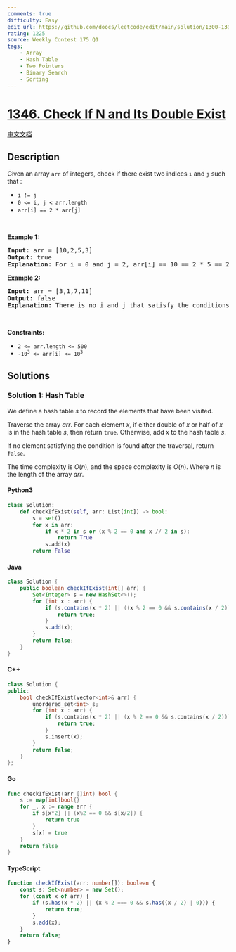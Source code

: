 ```yaml
---
comments: true
difficulty: Easy
edit_url: https://github.com/doocs/leetcode/edit/main/solution/1300-1399/1346.Check%20If%20N%20and%20Its%20Double%20Exist/README_EN.md
rating: 1225
source: Weekly Contest 175 Q1
tags:
    - Array
    - Hash Table
    - Two Pointers
    - Binary Search
    - Sorting
---
```


<!-- problem:start -->

# [1346. Check If N and Its Double Exist](https://leetcode.com/problems/check-if-n-and-its-double-exist)

[中文文档](/solution/1300-1399/1346.Check%20If%20N%20and%20Its%20Double%20Exist/README.md)

## Description

<!-- description:start -->

<p>Given an array <code>arr</code> of integers, check if there exist two indices <code>i</code> and <code>j</code> such that :</p>

<ul>
	<li><code>i != j</code></li>
	<li><code>0 &lt;= i, j &lt; arr.length</code></li>
	<li><code>arr[i] == 2 * arr[j]</code></li>
</ul>

<p>&nbsp;</p>
<p><strong class="example">Example 1:</strong></p>

<pre>
<strong>Input:</strong> arr = [10,2,5,3]
<strong>Output:</strong> true
<strong>Explanation:</strong> For i = 0 and j = 2, arr[i] == 10 == 2 * 5 == 2 * arr[j]
</pre>

<p><strong class="example">Example 2:</strong></p>

<pre>
<strong>Input:</strong> arr = [3,1,7,11]
<strong>Output:</strong> false
<strong>Explanation:</strong> There is no i and j that satisfy the conditions.
</pre>

<p>&nbsp;</p>
<p><strong>Constraints:</strong></p>

<ul>
	<li><code>2 &lt;= arr.length &lt;= 500</code></li>
	<li><code>-10<sup>3</sup> &lt;= arr[i] &lt;= 10<sup>3</sup></code></li>
</ul>

<!-- description:end -->

## Solutions

<!-- solution:start -->

### Solution 1: Hash Table

We define a hash table $s$ to record the elements that have been visited.

Traverse the array $arr$. For each element $x$, if either double of $x$ or half of $x$ is in the hash table $s$, then return `true`. Otherwise, add $x$ to the hash table $s$.

If no element satisfying the condition is found after the traversal, return `false`.

The time complexity is $O(n)$, and the space complexity is $O(n)$. Where $n$ is the length of the array $arr$.

<!-- tabs:start -->

#### Python3

```python
class Solution:
    def checkIfExist(self, arr: List[int]) -> bool:
        s = set()
        for x in arr:
            if x * 2 in s or (x % 2 == 0 and x // 2 in s):
                return True
            s.add(x)
        return False
```

#### Java

```java
class Solution {
    public boolean checkIfExist(int[] arr) {
        Set<Integer> s = new HashSet<>();
        for (int x : arr) {
            if (s.contains(x * 2) || ((x % 2 == 0 && s.contains(x / 2)))) {
                return true;
            }
            s.add(x);
        }
        return false;
    }
}
```

#### C++

```cpp
class Solution {
public:
    bool checkIfExist(vector<int>& arr) {
        unordered_set<int> s;
        for (int x : arr) {
            if (s.contains(x * 2) || (x % 2 == 0 && s.contains(x / 2))) {
                return true;
            }
            s.insert(x);
        }
        return false;
    }
};
```

#### Go

```go
func checkIfExist(arr []int) bool {
	s := map[int]bool{}
	for _, x := range arr {
		if s[x*2] || (x%2 == 0 && s[x/2]) {
			return true
		}
		s[x] = true
	}
	return false
}
```

#### TypeScript

```ts
function checkIfExist(arr: number[]): boolean {
    const s: Set<number> = new Set();
    for (const x of arr) {
        if (s.has(x * 2) || (x % 2 === 0 && s.has((x / 2) | 0))) {
            return true;
        }
        s.add(x);
    }
    return false;
}
```

<!-- tabs:end -->

<!-- solution:end -->

<!-- problem:end -->
